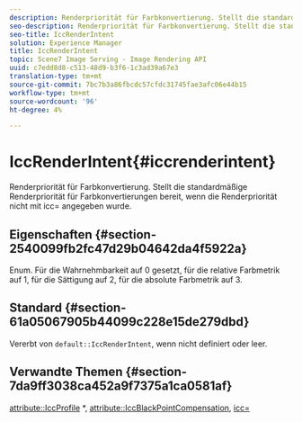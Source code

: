 ```yaml
---
description: Renderpriorität für Farbkonvertierung. Stellt die standardmäßige Renderpriorität für Farbkonvertierungen bereit, wenn die Renderpriorität nicht mit icc= angegeben wurde.
seo-description: Renderpriorität für Farbkonvertierung. Stellt die standardmäßige Renderpriorität für Farbkonvertierungen bereit, wenn die Renderpriorität nicht mit icc= angegeben wurde.
seo-title: IccRenderIntent
solution: Experience Manager
title: IccRenderIntent
topic: Scene7 Image Serving - Image Rendering API
uuid: c7edd8d8-c513-48d9-b3f6-1c3ad39a67e3
translation-type: tm+mt
source-git-commit: 7bc7b3a86fbcdc57cfdc31745fae3afc06e44b15
workflow-type: tm+mt
source-wordcount: '96'
ht-degree: 4%

---
```



# IccRenderIntent{#iccrenderintent}

Renderpriorität für Farbkonvertierung. Stellt die standardmäßige Renderpriorität für Farbkonvertierungen bereit, wenn die Renderpriorität nicht mit icc= angegeben wurde.

## Eigenschaften {#section-2540099fb2fc47d29b04642da4f5922a}

Enum. Für die Wahrnehmbarkeit auf 0 gesetzt, für die relative Farbmetrik auf 1, für die Sättigung auf 2, für die absolute Farbmetrik auf 3.

## Standard {#section-61a05067905b44099c228e15de279dbd}

Vererbt von `default::IccRenderIntent`, wenn nicht definiert oder leer.

## Verwandte Themen {#section-7da9ff3038ca452a9f7375a1ca0581af}

[attribute::IccProfile](../../../../../is-api/image-catalog/image-serving-api-ref/c-image-catalog-reference/c-attributes-reference/r-iccprofilecmyk.md#reference-db89f9dac33e447cadb359ec1ba27ee0) *,  [attribute::IccBlackPointCompensation](../../../../../is-api/image-catalog/image-serving-api-ref/c-image-catalog-reference/c-attributes-reference/r-iccblackpointcompensation.md#reference-357626375ee140d1807f0c05171c733f),  [icc=](../../../../../is-api/http-ref/image-serving-api-ref/c-http-protocol-reference/c-command-reference/r-icc.md#reference-182b5679e21e4df3b4d330535a5a7517)
